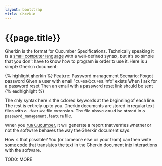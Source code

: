 ```yaml
---
layout: bootstrap
title: Gherkin
---
```

# {{page.title}}

Gherkin is the format for Cucumber Specifications. Technically speaking it is a [small computer language](http://www.martinfowler.com/bliki/BusinessReadableDSL.html) with a well-defined syntax, but
it's so simple that you don't have to know how to program in order to use it. Here is a simple Gherkin document:

{% highlight gherkin %}
Feature: Password management
  Scenario: Forgot password
    Given a user with email "cukes@cukes.info" exists
    When I ask for a password reset
    Then an email with a password reset link should be sent
{% endhighlight %}

The only syntax here is the colored keywords at the beginning of each line. The rest is entirely up to you.
Gherkin documents are stored in regular text files with a `.feature` file extension. The file above could
be stored in a `password_mamagement.feature` file.

When you [run Cucumber](/running.html), it will generate a report that verifies whether or not the software
behaves the way the Gherkin document says.

How is that possible? You (or someone else on your team) can then write [some code](/step-definitions.html)
that translates the text in the Gherkin document into interactions with the software.

TODO: MORE